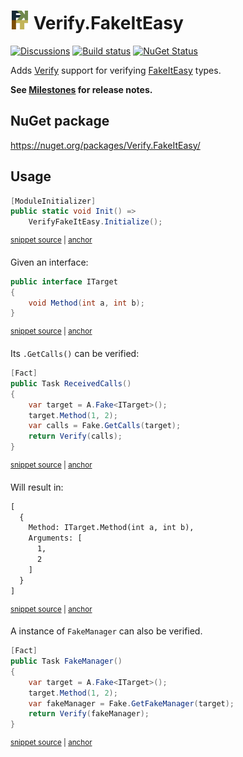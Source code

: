 # <img src="/src/icon.png" height="30px"> Verify.FakeItEasy

[![Discussions](https://img.shields.io/badge/Verify-Discussions-yellow?svg=true&label=)](https://github.com/orgs/VerifyTests/discussions)
[![Build status](https://ci.appveyor.com/api/projects/status/gla1okqvccljt4a8?svg=true)](https://ci.appveyor.com/project/SimonCropp/Verify-FakeItEasy)
[![NuGet Status](https://img.shields.io/nuget/v/Verify.FakeItEasy.svg)](https://www.nuget.org/packages/Verify.FakeItEasy/)

Adds [Verify](https://github.com/VerifyTests/Verify) support for verifying [FakeItEasy](https://fakeiteasy.github.io/) types.

**See [Milestones](../../milestones?state=closed) for release notes.**


## NuGet package

https://nuget.org/packages/Verify.FakeItEasy/


## Usage

<!-- snippet: enable -->
<a id='snippet-enable'></a>
```cs
[ModuleInitializer]
public static void Init() =>
    VerifyFakeItEasy.Initialize();
```
<sup><a href='/src/Tests/ModuleInitializer.cs#L3-L9' title='Snippet source file'>snippet source</a> | <a href='#snippet-enable' title='Start of snippet'>anchor</a></sup>
<!-- endSnippet -->

Given an interface:

<!-- snippet: ITarget.cs -->
<a id='snippet-ITarget.cs'></a>
```cs
public interface ITarget
{
    void Method(int a, int b);
}
```
<sup><a href='/src/Tests/ITarget.cs#L1-L4' title='Snippet source file'>snippet source</a> | <a href='#snippet-ITarget.cs' title='Start of snippet'>anchor</a></sup>
<!-- endSnippet -->

Its `.GetCalls()` can be verified:

<!-- snippet: ReceivedCalls -->
<a id='snippet-receivedcalls'></a>
```cs
[Fact]
public Task ReceivedCalls()
{
    var target = A.Fake<ITarget>();
    target.Method(1, 2);
    var calls = Fake.GetCalls(target);
    return Verify(calls);
}
```
<sup><a href='/src/Tests/Tests.cs#L5-L16' title='Snippet source file'>snippet source</a> | <a href='#snippet-receivedcalls' title='Start of snippet'>anchor</a></sup>
<!-- endSnippet -->

Will result in:

<!-- snippet: Tests.ReceivedCalls.verified.txt -->
<a id='snippet-Tests.ReceivedCalls.verified.txt'></a>
```txt
[
  {
    Method: ITarget.Method(int a, int b),
    Arguments: [
      1,
      2
    ]
  }
]
```
<sup><a href='/src/Tests/Tests.ReceivedCalls.verified.txt#L1-L9' title='Snippet source file'>snippet source</a> | <a href='#snippet-Tests.ReceivedCalls.verified.txt' title='Start of snippet'>anchor</a></sup>
<!-- endSnippet -->

A instance of `FakeManager` can also be verified.

<!-- snippet: FakeManager -->
<a id='snippet-fakemanager'></a>
```cs
[Fact]
public Task FakeManager()
{
    var target = A.Fake<ITarget>();
    target.Method(1, 2);
    var fakeManager = Fake.GetFakeManager(target);
    return Verify(fakeManager);
}
```
<sup><a href='/src/Tests/Tests.cs#L18-L29' title='Snippet source file'>snippet source</a> | <a href='#snippet-fakemanager' title='Start of snippet'>anchor</a></sup>
<!-- endSnippet -->
